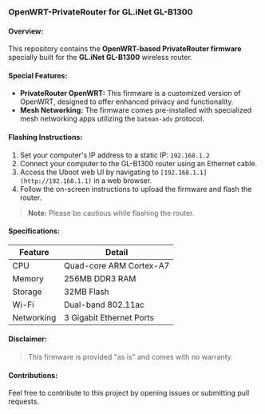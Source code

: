### OpenWRT-PrivateRouter for GL.iNet GL-B1300

#### **Overview:**
This repository contains the **OpenWRT-based PrivateRouter firmware** specially built for the **GL.iNet GL-B1300** wireless router.

#### **Special Features:**
- **PrivateRouter OpenWRT:** This firmware is a customized version of OpenWRT, designed to offer enhanced privacy and functionality.
- **Mesh Networking:** The firmware comes pre-installed with specialized mesh networking apps utilizing the `batman-adv` protocol.

#### **Flashing Instructions:**
1. Set your computer's IP address to a static IP: `192.168.1.2`
2. Connect your computer to the GL-B1300 router using an Ethernet cable.
3. Access the Uboot web UI by navigating to `[192.168.1.1](http://192.168.1.1)` in a web browser.
4. Follow the on-screen instructions to upload the firmware and flash the router.

> **Note:** Please be cautious while flashing the router.

#### **Specifications:**
| **Feature**       | **Detail**             |
|-------------------|------------------------|
| CPU               | Quad-core ARM Cortex-A7|
| Memory            | 256MB DDR3 RAM        |
| Storage           | 32MB Flash            |
| Wi-Fi             | Dual-band 802.11ac    |
| Networking        | 3 Gigabit Ethernet Ports |

#### **Disclaimer:**
> This firmware is provided "as is" and comes with no warranty.

#### **Contributions:**
Feel free to contribute to this project by opening issues or submitting pull requests.

